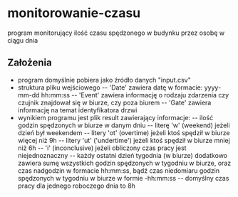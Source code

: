 # monitorowanie-czasu
program monitorujący ilość czasu spędzonego w budynku przez osobę w ciągu dnia


## Założenia

- program domyślnie pobiera jako źródło danych "input.csv"
- struktura pliku wejściowego
-- 'Date' zawiera datę w formacie: yyyy-mm-dd hh:mm:ss
-- 'Event' zawiera informację o rodzaju zdarzenia czy czujnik znajdował się w biurze, czy poza biurem
-- 'Gate' zawiera informację na temat identyfikatora drzwi
- wynikiem programu jest plik result zawierający informacje:
-- ilość godzin spędzonych w biurze w danym dniu
-- literę 'w' (weekend) jeżeli dzień był weekendem
-- litery 'ot' (overtime) jeżeli ktoś spędził w biurze więcej niż 9h
-- litery 'ut' ('undertime') jeżeli ktoś spędził w biurze mniej niż 6h
-- 'i' (inconclusive) jeżeli obliczony czas pracy jest niejednoznaczny
-- każdy ostatni dzień tygodnia (w biurze) dodatkowo zawiera sumę wszystkich godzin spędzonych w tygodniu w biurze, oraz czas nadgodzin w formacie hh:mm:ss, bądź czas niedomiaru godzin spędzonych w tygodniu w biurze w formie -hh:mm:ss
-- domyślny czas pracy dla jednego roboczego dnia to 8h